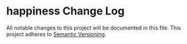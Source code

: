 # happiness Change Log
All notable changes to this project will be documented in this file.
This project adheres to [Semantic Versioning](http://semver.org/).

